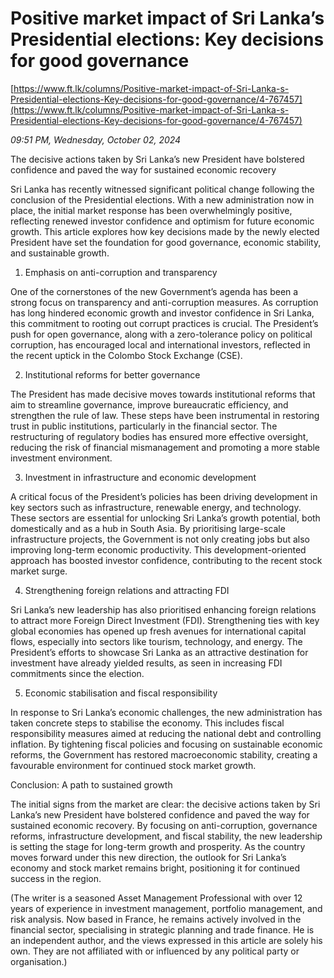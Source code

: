 # Positive market impact of Sri Lanka’s Presidential elections: Key decisions for good governance

[https://www.ft.lk/columns/Positive-market-impact-of-Sri-Lanka-s-Presidential-elections-Key-decisions-for-good-governance/4-767457](https://www.ft.lk/columns/Positive-market-impact-of-Sri-Lanka-s-Presidential-elections-Key-decisions-for-good-governance/4-767457)

*09:51 PM, Wednesday, October 02, 2024*

The decisive actions taken by Sri Lanka’s new President have bolstered confidence and paved the way for sustained economic recovery

Sri Lanka has recently witnessed significant political change following the conclusion of the Presidential elections. With a new administration now in place, the initial market response has been overwhelmingly positive, reflecting renewed investor confidence and optimism for future economic growth. This article explores how key decisions made by the newly elected President have set the foundation for good governance, economic stability, and sustainable growth.

1. Emphasis on anti-corruption and transparency

One of the cornerstones of the new Government’s agenda has been a strong focus on transparency and anti-corruption measures. As corruption has long hindered economic growth and investor confidence in Sri Lanka, this commitment to rooting out corrupt practices is crucial. The President’s push for open governance, along with a zero-tolerance policy on political corruption, has encouraged local and international investors, reflected in the recent uptick in the Colombo Stock Exchange (CSE).

2. Institutional reforms for better governance

The President has made decisive moves towards institutional reforms that aim to streamline governance, improve bureaucratic efficiency, and strengthen the rule of law. These steps have been instrumental in restoring trust in public institutions, particularly in the financial sector. The restructuring of regulatory bodies has ensured more effective oversight, reducing the risk of financial mismanagement and promoting a more stable investment environment.

3. Investment in infrastructure and economic development

A critical focus of the President’s policies has been driving development in key sectors such as infrastructure, renewable energy, and technology. These sectors are essential for unlocking Sri Lanka’s growth potential, both domestically and as a hub in South Asia. By prioritising large-scale infrastructure projects, the Government is not only creating jobs but also improving long-term economic productivity. This development-oriented approach has boosted investor confidence, contributing to the recent stock market surge.

4. Strengthening foreign relations and attracting FDI

Sri Lanka’s new leadership has also prioritised enhancing foreign relations to attract more Foreign Direct Investment (FDI). Strengthening ties with key global economies has opened up fresh avenues for international capital flows, especially into sectors like tourism, technology, and energy. The President’s efforts to showcase Sri Lanka as an attractive destination for investment have already yielded results, as seen in increasing FDI commitments since the election.

5. Economic stabilisation and fiscal responsibility

In response to Sri Lanka’s economic challenges, the new administration has taken concrete steps to stabilise the economy. This includes fiscal responsibility measures aimed at reducing the national debt and controlling inflation. By tightening fiscal policies and focusing on sustainable economic reforms, the Government has restored macroeconomic stability, creating a favourable environment for continued stock market growth.

Conclusion: A path to sustained growth

The initial signs from the market are clear: the decisive actions taken by Sri Lanka’s new President have bolstered confidence and paved the way for sustained economic recovery. By focusing on anti-corruption, governance reforms, infrastructure development, and fiscal stability, the new leadership is setting the stage for long-term growth and prosperity. As the country moves forward under this new direction, the outlook for Sri Lanka’s economy and stock market remains bright, positioning it for continued success in the region.

(The writer is a seasoned Asset Management Professional with over 12 years of experience in investment management, portfolio management, and risk analysis. Now based in France, he remains actively involved in the financial sector, specialising in strategic planning and trade finance. He is an independent author, and the views expressed in this article are solely his own. They are not affiliated with or influenced by any political party or organisation.)

